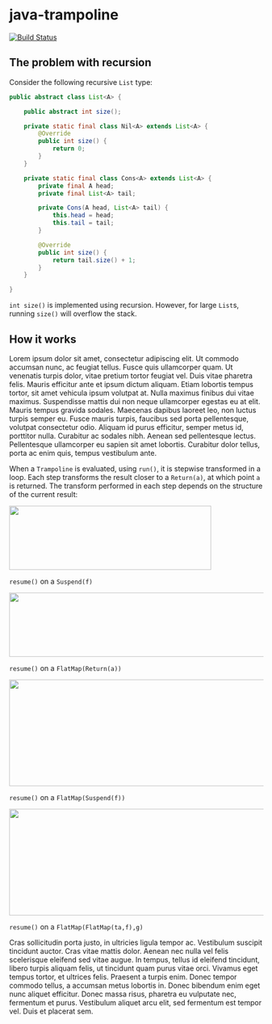 # java-trampoline

[![Build Status](https://travis-ci.org/mrbackend/java-trampoline.svg?branch=master)](https://travis-ci.org/mrbackend/java-trampoline)

## The problem with recursion

Consider the following recursive `List` type:
```java
public abstract class List<A> {

    public abstract int size();

    private static final class Nil<A> extends List<A> {
        @Override
        public int size() {
            return 0;
        }
    }

    private static final class Cons<A> extends List<A> {
        private final A head;
        private final List<A> tail;

        private Cons(A head, List<A> tail) {
            this.head = head;
            this.tail = tail;
        }

        @Override
        public int size() {
            return tail.size() + 1;
        }
    }

}
```

`int size()` is implemented using recursion. However, for large `List`s, running `size()` will overflow the stack.

## How it works

Lorem ipsum dolor sit amet, consectetur adipiscing elit. Ut commodo accumsan nunc, ac feugiat tellus. Fusce quis 
ullamcorper quam. Ut venenatis turpis dolor, vitae pretium tortor feugiat vel. Duis vitae pharetra felis. Mauris
efficitur ante et ipsum dictum aliquam. Etiam lobortis tempus tortor, sit amet vehicula ipsum volutpat at. Nulla maximus
finibus dui vitae maximus. Suspendisse mattis dui non neque ullamcorper egestas eu at elit. Mauris tempus gravida
sodales. Maecenas dapibus laoreet leo, non luctus turpis semper eu. Fusce mauris turpis, faucibus sed porta
pellentesque, volutpat consectetur odio. Aliquam id purus efficitur, semper metus id, porttitor nulla. Curabitur ac
sodales nibh. Aenean sed pellentesque lectus. Pellentesque ullamcorper eu sapien sit amet lobortis. Curabitur dolor
tellus, porta ac enim quis, tempus vestibulum ante.

When a `Trampoline` is evaluated, using `run()`, it is stepwise transformed in a loop. Each step transforms the result closer to a
`Return(a)`, at which point `a` is returned. The transform performed in each step depends on the structure of the
current result:

<img width="400px" height="127px" src="https://rawgit.com/mrbackend/java-trampoline/master/svg/resume-suspend.svg">

`resume()` on a `Suspend(f)`

<img width="505px" height="127px" src="https://rawgit.com/mrbackend/java-trampoline/master/svg/resume-flatmap-return.svg">

`resume()` on a `FlatMap(Return(a))`

<img width="673px" height="211px" src="https://rawgit.com/mrbackend/java-trampoline/master/svg/resume-flatmap-suspend.svg">

`resume()` on a `FlatMap(Suspend(f))`

<img width="841px" height="211px" src="https://rawgit.com/mrbackend/java-trampoline/master/svg/resume-flatmap-flatmap.svg">

`resume()` on a `FlatMap(FlatMap(ta,f),g)` 

Cras sollicitudin porta justo, in ultricies ligula tempor ac. Vestibulum suscipit tincidunt auctor. Cras vitae mattis
dolor. Aenean nec nulla vel felis scelerisque eleifend sed vitae augue. In tempus, tellus id eleifend tincidunt, libero
turpis aliquam felis, ut tincidunt quam purus vitae orci. Vivamus eget tempus tortor, et ultrices felis. Praesent a
turpis enim. Donec tempor commodo tellus, a accumsan metus lobortis in. Donec bibendum enim eget nunc aliquet
efficitur. Donec massa risus, pharetra eu vulputate nec, fermentum et purus. Vestibulum aliquet arcu elit, sed
fermentum est tempor vel. Duis et placerat sem.